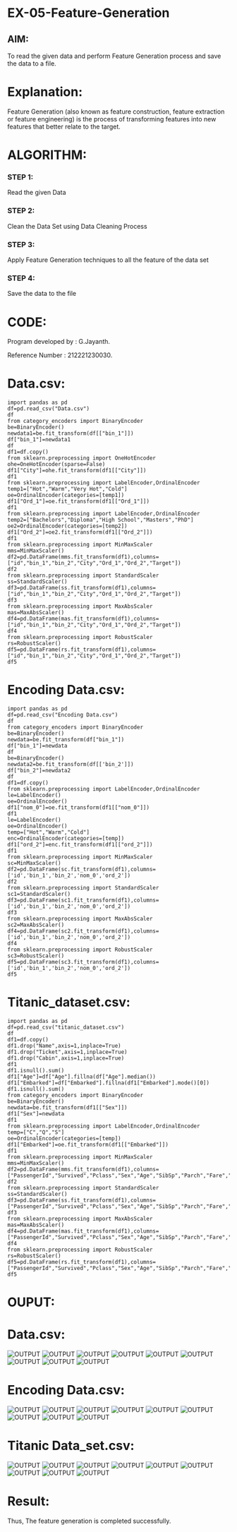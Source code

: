 # EX-05-Feature-Generation


## AIM:
To read the given data and perform Feature Generation process and save the data to a file. 

# Explanation:
Feature Generation (also known as feature construction, feature extraction or feature engineering) is the process of transforming features into new features that better relate to the target.
 

# ALGORITHM:
### STEP 1:
Read the given Data
### STEP 2:
Clean the Data Set using Data Cleaning Process
### STEP 3:
Apply Feature Generation techniques to all the feature of the data set
### STEP 4:
Save the data to the file


# CODE:
Program developed by : G.Jayanth.

Reference Number : 212221230030.
# Data.csv:
~~~
import pandas as pd
df=pd.read_csv("Data.csv")
df
from category_encoders import BinaryEncoder
be=BinaryEncoder()
newdata1=be.fit_transform(df[["bin_1"]])
df["bin_1"]=newdata1
df
df1=df.copy()
from sklearn.preprocessing import OneHotEncoder
ohe=OneHotEncoder(sparse=False)
df1["City"]=ohe.fit_transform(df1[["City"]])
df1
from sklearn.preprocessing import LabelEncoder,OrdinalEncoder
temp1=["Hot","Warm","Very Hot","Cold"]
oe=OrdinalEncoder(categories=[temp1])
df1["Ord_1"]=oe.fit_transform(df1[["Ord_1"]])
df1
from sklearn.preprocessing import LabelEncoder,OrdinalEncoder
temp2=["Bachelors","Diploma","High School","Masters","PhD"]
oe2=OrdinalEncoder(categories=[temp2])
df1["Ord_2"]=oe2.fit_transform(df1[["Ord_2"]])
df1
from sklearn.preprocessing import MinMaxScaler
mms=MinMaxScaler()
df2=pd.DataFrame(mms.fit_transform(df1),columns=["id","bin_1","bin_2","City","Ord_1","Ord_2","Target"])
df2
from sklearn.preprocessing import StandardScaler
ss=StandardScaler()
df3=pd.DataFrame(ss.fit_transform(df1),columns=["id","bin_1","bin_2","City","Ord_1","Ord_2","Target"])
df3
from sklearn.preprocessing import MaxAbsScaler
mas=MaxAbsScaler()
df4=pd.DataFrame(mas.fit_transform(df1),columns=["id","bin_1","bin_2","City","Ord_1","Ord_2","Target"])
df4
from sklearn.preprocessing import RobustScaler
rs=RobustScaler()
df5=pd.DataFrame(rs.fit_transform(df1),columns=["id","bin_1","bin_2","City","Ord_1","Ord_2","Target"])
df5
~~~
# Encoding Data.csv:
~~~
import pandas as pd
df=pd.read_csv("Encoding Data.csv")
df
from category_encoders import BinaryEncoder
be=BinaryEncoder()
newdata=be.fit_transform(df["bin_1"])
df["bin_1"]=newdata
df
be=BinaryEncoder()
newdata2=be.fit_transform(df[['bin_2']])
df["bin_2"]=newdata2
df
df1=df.copy()
from sklearn.preprocessing import LabelEncoder,OrdinalEncoder
le=LabelEncoder()
oe=OrdinalEncoder()
df1["nom_0"]=oe.fit_transform(df1[["nom_0"]])
df1
le=LabelEncoder()
oe=OrdinalEncoder()
temp=["Hot","Warm","Cold"]
enc=OrdinalEncoder(categories=[temp])
df1["ord_2"]=enc.fit_transform(df1[["ord_2"]])
df1
from sklearn.preprocessing import MinMaxScaler
sc=MinMaxScaler()
df2=pd.DataFrame(sc.fit_transform(df1),columns=['id','bin_1','bin_2','nom_0','ord_2'])
df2
from sklearn.preprocessing import StandardScaler
sc1=StandardScaler()
df3=pd.DataFrame(sc1.fit_transform(df1),columns=['id','bin_1','bin_2','nom_0','ord_2'])
df3
from sklearn.preprocessing import MaxAbsScaler
sc2=MaxAbsScaler()
df4=pd.DataFrame(sc2.fit_transform(df1),columns=['id','bin_1','bin_2','nom_0','ord_2'])
df4
from sklearn.preprocessing import RobustScaler
sc3=RobustScaler()
df5=pd.DataFrame(sc3.fit_transform(df1),columns=['id','bin_1','bin_2','nom_0','ord_2'])
df5
~~~
# Titanic_dataset.csv:
~~~
import pandas as pd
df=pd.read_csv("titanic_dataset.csv")
df
df1=df.copy()
df1.drop("Name",axis=1,inplace=True)
df1.drop("Ticket",axis=1,inplace=True)
df1.drop("Cabin",axis=1,inplace=True)
df1
df1.isnull().sum()
df1["Age"]=df["Age"].fillna(df["Age"].median())
df1["Embarked"]=df["Embarked"].fillna(df1["Embarked"].mode()[0])
df1.isnull().sum()
from category_encoders import BinaryEncoder
be=BinaryEncoder()
newdata=be.fit_transform(df1[["Sex"]])
df1["Sex"]=newdata
df1
from sklearn.preprocessing import LabelEncoder,OrdinalEncoder
temp=["C","Q","S"]
oe=OrdinalEncoder(categories=[temp])
df1["Embarked"]=oe.fit_transform(df1[["Embarked"]])
df1
from sklearn.preprocessing import MinMaxScaler
mms=MinMaxScaler()
df2=pd.DataFrame(mms.fit_transform(df1),columns=["PassengerId","Survived","Pclass","Sex","Age","SibSp","Parch","Fare","Embarked"])
df2
from sklearn.preprocessing import StandardScaler
ss=StandardScaler()
df3=pd.DataFrame(ss.fit_transform(df1),columns=["PassengerId","Survived","Pclass","Sex","Age","SibSp","Parch","Fare","Embarked"])
df3
from sklearn.preprocessing import MaxAbsScaler
mas=MaxAbsScaler()
df4=pd.DataFrame(mas.fit_transform(df1),columns=["PassengerId","Survived","Pclass","Sex","Age","SibSp","Parch","Fare","Embarked"])
df4
from sklearn.preprocessing import RobustScaler
rs=RobustScaler()
df5=pd.DataFrame(rs.fit_transform(df1),columns=["PassengerId","Survived","Pclass","Sex","Age","SibSp","Parch","Fare","Embarked"])
df5
~~~
# OUPUT:
# Data.csv:
![OUTPUT](img1.png)
![OUTPUT](img2.png)
![OUTPUT](img3.png)
![OUTPUT](img4.png)
![OUTPUT](img5.png)
![OUTPUT](img6.png)
![OUTPUT](img7.png)
![OUTPUT](img8.png)
![OUTPUT](img9.png)
# Encoding Data.csv:
![OUTPUT](img10.png)
![OUTPUT](img11.png)
![OUTPUT](img12.png)
![OUTPUT](img13.png)
![OUTPUT](img14.png)
![OUTPUT](img15.png)
![OUTPUT](img16.png)
![OUTPUT](img17.png)
![OUTPUT](img18.png)
# Titanic Data_set.csv:
![OUTPUT](img19.png)
![OUTPUT](img20.png)
![OUTPUT](img21.png)
![OUTPUT](img22.png)
![OUTPUT](img23.png)
![OUTPUT](img24.png)
![OUTPUT](img25.png)
![OUTPUT](img26.png)
![OUTPUT](img27.png)
# Result:
Thus, The feature generation is completed successfully.

